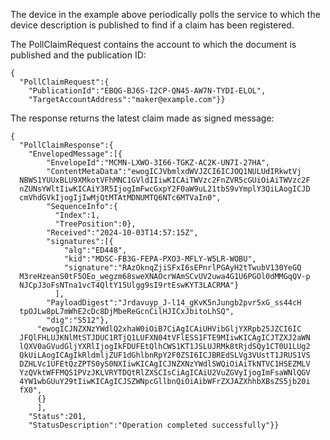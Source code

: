 
The device in the example above periodically polls the service to which the device 
description is published to find if a claim has been registered.

The PollClaimRequest contains the account to which the document is published
and the publication ID:


~~~~
{
  "PollClaimRequest":{
    "PublicationId":"EBQG-BJ6S-I2CP-QN45-AW7N-TYDI-ELOL",
    "TargetAccountAddress":"maker@example.com"}}
~~~~


The response returns the latest claim made as signed message:


~~~~
{
  "PollClaimResponse":{
    "EnvelopedMessage":[{
        "EnvelopeId":"MCMN-LXWO-3I66-TGKZ-AC2K-UN7I-27HA",
        "ContentMetaData":"ewogICJVbmlxdWVJZCI6ICJOQ1NULUdIRkwtVj
  NBWS1YUUxBLU9XMkotVFhMNC1GVldIIiwKICAiTWVzc2FnZVR5cGUiOiAiTWVzc2F
  nZUNsYWltIiwKICAiY3R5IjogImFwcGxpY2F0aW9uL21tbS9vYmplY3QiLAogICJD
  cmVhdGVkIjogIjIwMjQtMTAtMDNUMTQ6NTc6MTVaIn0",
        "SequenceInfo":{
          "Index":1,
          "TreePosition":0},
        "Received":"2024-10-03T14:57:15Z",
        "signatures":[{
            "alg":"ED448",
            "kid":"MDSC-FB3G-FEPA-PXO3-MFLY-W5LR-WOBU",
            "signature":"RAzOknqZjiSFxI6sEPnrlPGAyH2tTwubV130YeGQ
  M3reHzeanS0tF5OEo_wegzm68sweXNAOcrWAmSCvUV2uwa4G1U6PGOl0dMMGqQV-p
  NJCpJ3oFsNTna1vcT4QltY15Ulgg9sI9rtEswKYT3LACRMA"}
          ],
        "PayloadDigest":"Jrdavuyp_J-l14_gKvK5nJungb2pvr5xG_ss44cH
  tpOJLw8pL7mWhE2cDc8DjMbeReGcnCilHJICxJbitoLhSQ",
        "dig":"S512"},
      "ewogICJNZXNzYWdlQ2xhaW0iOiB7CiAgICAiUHVibGljYXRpb25JZCI6IC
  JFQlFHLUJKNlMtSTJDUC1RTjQ1LUFXN04tVFlESS1FTE9MIiwKICAgICJTZXJ2aWN
  lQXV0aGVudGljYXRlIjogIkFDUFEtQlhCWS1KT1JSLUJRMk8tRjdSQy1CT0U1LUg2
  QkUiLAogICAgIkRldmljZUF1dGhlbnRpY2F0ZSI6ICJBREdSLVg3VUstT1JRUS1VS
  DZHLVc1UFEtQzZPTS0yS0NXIiwKICAgICJNZXNzYWdlSWQiOiAiTkNTVC1HSEZMLV
  YzQVktWFFMQS1PVzJKLVRYTDQtRlZXSCIsCiAgICAiU2VuZGVyIjogImFsaWNlQGV
  4YW1wbGUuY29tIiwKICAgICJSZWNpcGllbnQiOiAibWFrZXJAZXhhbXBsZS5jb20i
  fX0",
      {}
      ],
    "Status":201,
    "StatusDescription":"Operation completed successfully"}}
~~~~


